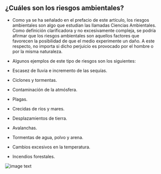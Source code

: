 ## ¿Cuáles son los riesgos ambientales?

- Como ya se ha señalado en el prefacio de este artículo, los riesgos ambientales son algo que estudian las llamadas Ciencias Ambientales.
Como definición clarificadora y no excesivamente compleja, se podría afirmar que los riesgos ambientales son aquellos factores que favorecen la posibilidad de que el medio experimente un daño. A este respecto, no importa si dicho perjuicio es provocado por el hombre o por la misma naturaleza.

- Algunos ejemplos de este tipo de riesgos son los siguientes:

- Escasez de lluvia e incremento de las sequías.
- Ciclones y tormentas.
- Contaminación de la atmósfera.
- Plagas.
- Crecidas de ríos y mares.
- Desplazamientos de tierra.
- Avalanchas.
- Tormentas de agua, polvo y arena.
- Cambios excesivos en la temperatura.
- Incendios forestales.

![image text](https://redautonomos.es/images/pymes/analisis-riesgos-ambientales.jpg)
